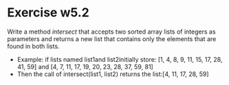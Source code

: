 # Exercise w5.2
Write a method *intersect* that accepts two sorted array lists of integers as parameters and returns a new list that 
contains only the elements that are found in both lists.
- Example: if lists named list1and list2initially store: [1, 4, 8, 9, 11, 15, 17, 28, 41, 59] 
and  [4, 7, 11, 17, 19, 20, 23, 28, 37, 59, 81]
- Then the call of intersect(list1, list2) returns the list:[4, 11, 17, 28, 59]